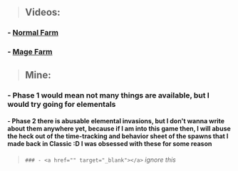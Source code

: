 > ## Videos:
### - [Normal Farm](https://www.youtube.com/watch?v=KYw5QV6j1us&list=PLBaOt92Ut12nC0ed4ZYaaOdWModjlVqZi)
### - [Mage Farm](https://www.youtube.com/watch?v=t0C7tgmQbSU)

> ## Mine: 
### - Phase 1 would mean not many things are available, but I would try going for elementals 
####     - Phase 2 there is abusable elemental invasions, but I don't wanna write about them anywhere yet, because if I am into this game then, I will abuse the heck out of the time-tracking and behavior sheet of the spawns that I made back in Classic :D I was obsessed with these for some reason


> ```### - <a href="" target="_blank"></a>``` *ignore this* 
